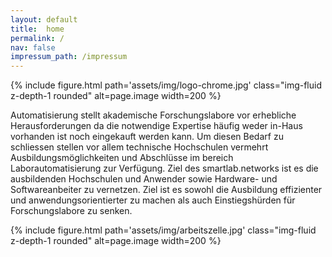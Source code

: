 ```yaml
---
layout: default
title:  home
permalink: /
nav: false
impressum_path: /impressum
---
```


{% include figure.html
   path='assets/img/logo-chrome.jpg'
   class="img-fluid z-depth-1 rounded"
   alt=page.image
   width=200 %}



Automatisierung stellt akademische Forschungslabore vor erhebliche Herausforderungen da die notwendige Expertise h&auml;ufig weder in-Haus vorhanden ist noch eingekauft werden kann.
Um diesen Bedarf zu schliessen stellen vor allem technische Hochschulen vermehrt Ausbildungsm&ouml;glichkeiten und Abschl&uuml;sse im bereich Laborautomatisierung zur Verf&uuml;gung.
Ziel des smartlab.networks ist es die ausbildenden Hochschulen und Anwender sowie  Hardware- und Softwareanbeiter zu vernetzen. Ziel ist es sowohl die Ausbildung effizienter
und anwendungsorientierter zu machen als auch Einstiegsh&uuml;rden für Forschungslabore zu senken.

{% include figure.html
   path='assets/img/arbeitszelle.jpg'
   class="img-fluid z-depth-1 rounded"
   alt=page.image
   width=200 %}
